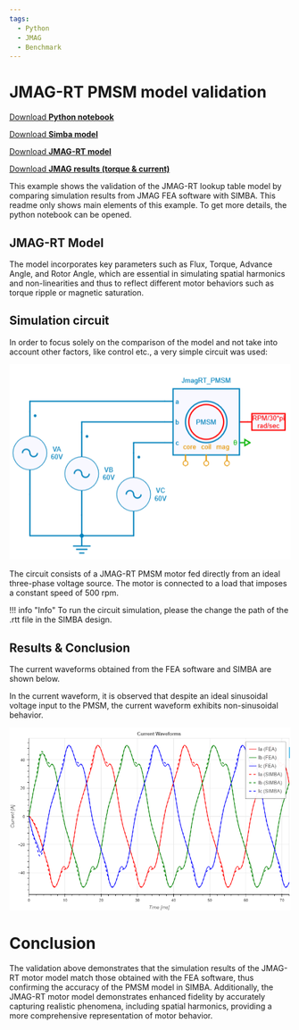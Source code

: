 ```yaml
---
tags:
  - Python
  - JMAG
  - Benchmark
---
```


# JMAG-RT PMSM model validation

[Download **Python notebook**](jmag-rt_validation.ipynb)

[Download **Simba model**](jmag-rt_validation.jsimba)

[Download **JMAG-RT model**](data/20220613_SPMServo.rtt)

[Download **JMAG results (torque & current)**](data/torque_current_jmag.csv)


This example shows the validation of the JMAG-RT lookup table model by comparing simulation results from JMAG FEA software with SIMBA. This readme only shows main elements of this example. To get more details, the python notebook can be opened.

## JMAG-RT Model

The model incorporates key parameters such as Flux, Torque, Advance Angle, and Rotor Angle, which are essential in simulating spatial harmonics and non-linearities and thus to reflect different motor behaviors such as torque ripple or magnetic saturation.


## Simulation circuit

In order to focus solely on the comparison of the model and not take into account other factors, like control etc., a very simple circuit was used:

![JMAG-RT model figure](fig/jmag-rt_validation.png)

The circuit consists of a JMAG-RT PMSM motor fed directly from an ideal three-phase voltage source. The motor is connected to a load that imposes a constant speed of 500 rpm.

!!! info "Info"
    To run the circuit simulation, please the change the path of the .rtt file in the SIMBA design.

## Results & Conclusion

The current waveforms obtained from the FEA software and SIMBA are shown below.

In the current waveform, it is observed that despite an ideal sinusoidal voltage input to the PMSM, the current waveform exhibits non-sinusoidal behavior.

![current waveforms](fig/current_waveforms.png)

# Conclusion

The validation above demonstrates that the simulation results of the JMAG-RT motor model match those obtained with the FEA software, thus confirming the accuracy of the PMSM model in SIMBA. Additionally, the JMAG-RT motor model demonstrates enhanced fidelity by accurately capturing realistic phenomena, including spatial harmonics, providing a more comprehensive representation of motor behavior.